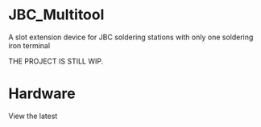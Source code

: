 # JBC_Multitool
A slot extension device for JBC soldering stations with only one soldering iron terminal

THE PROJECT IS STILL WIP.

# Hardware
View the latest